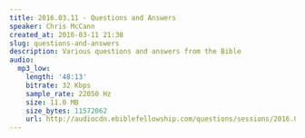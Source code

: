 ```yaml
---
title: 2016.03.11 - Questions and Answers
speaker: Chris McCann
created_at: 2016-03-11 21:30
slug: questions-and-answers
description: Various questions and answers from the Bible
audio:
  mp3_low:
    length: '48:13'
    bitrate: 32 Kbps
    sample_rate: 22050 Hz
    size: 11.0 MB
    size_bytes: 11572062
    url: http://audiocdn.ebiblefellowship.com/questions/sessions/2016.03.11_McCann_-_Questions_and_Answers.mp3
---
```

